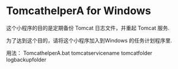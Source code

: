 # TomcathelperA for Windows
这个小程序的目的是定期备份 Tomcat 日志文件，并重起 Tomcat 服务.

为了达到这个目的，请将这个小程序加入到Windows 的任务计划程序里.

用法：
TomcathelperA.bat tomcatservicename tomcatfolder logbackupfolder

